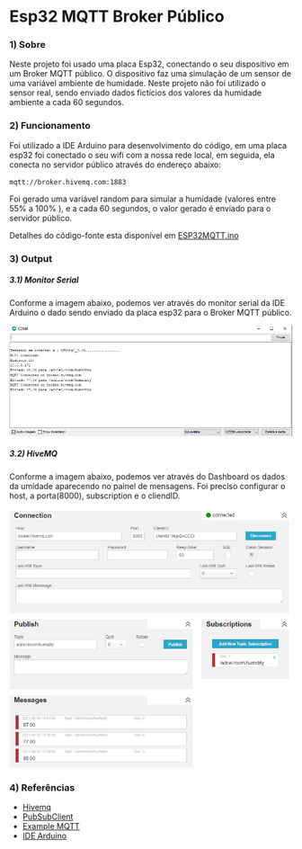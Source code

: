# Esp32 MQTT Broker Público



### 1) Sobre

Neste projeto foi usado uma placa Esp32, conectando o seu dispositivo em um Broker MQTT público. O dispositivo faz uma simulação de um sensor de uma variável ambiente de humidade. Neste projeto não foi utilizado o sensor real, sendo enviado dados fictícios dos valores da humidade ambiente a cada 60 segundos.

### 2) Funcionamento

Foi utilizado a IDE Arduino para desenvolvimento do código, em uma placa esp32 foi conectado o seu wifi com a nossa rede local, em seguida, ela conecta no servidor público através do endereço abaixo:

```
mqtt://broker.hivemq.com:1883
```

Foi gerado uma variável random para simular a humidade (valores entre 55% a 100% ), e a cada 60 segundos, o valor gerado é enviado para o servidor público.

Detalhes do código-fonte esta disponível em [ESP32MQTT.ino](https://github.com/adrielnardi/ESP32/blob/main/ESP32MQTT/ESP32MQTT.ino)

### 3) Output
##### 3.1) Monitor Serial

Conforme a imagem abaixo, podemos ver através do monitor serial da IDE Arduino o dado sendo enviado da placa esp32 para o Broker MQTT público.

![](https://github.com/adrielnardi/ESP32/blob/main/ESP32MQTT/img/monitorSerial.PNG)

##### 3.2) HiveMQ

Conforme a imagem abaixo, podemos ver através do Dashboard os dados da umidade aparecendo no painel de mensagens. Foi preciso configurar o host, a porta(8000), subscription e o cliendID.


![](https://github.com/adrielnardi/ESP32/blob/main/ESP32MQTT/img/hiveMQTT.PNG)

### 4) Referências

- [Hivemq](https://www.hivemq.com/mqtt-cloud-broker/) 
- [PubSubClient](https://github.com/knolleary/pubsubclient)
- [Example MQTT](https://github.com/knolleary/pubsubclient/tree/master/examples/mqtt_basic)
- [IDE Arduino](https://www.arduino.cc/en/software) 

